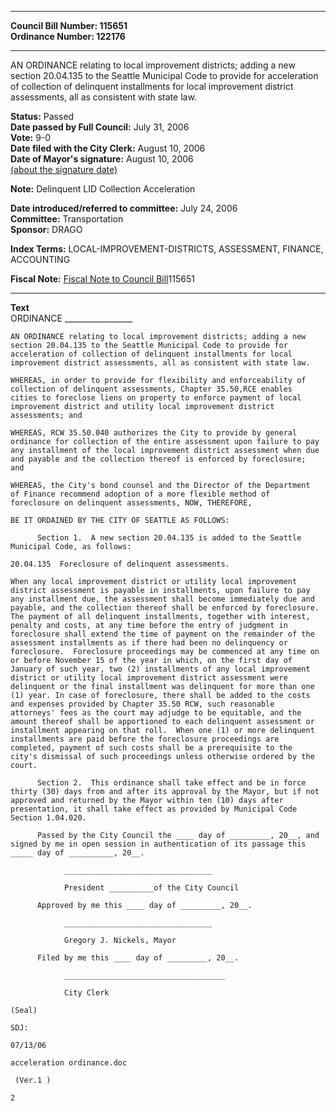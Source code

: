 * * * * *  
  
**Council Bill Number: [](#h0)[](#h2)115651**   
**Ordinance Number: 122176**  
  
* * * * *  
  
AN ORDINANCE relating to local improvement districts; adding a new section 20.04.135 to the Seattle Municipal Code to provide for acceleration of collection of delinquent installments for local improvement district assessments, all as consistent with state law.  
  
**Status:** Passed   
**Date passed by Full Council:** July 31, 2006   
**Vote:** 9-0   
**Date filed with the City Clerk:** August 10, 2006   
**Date of Mayor's signature:** August 10, 2006   
[(about the signature date)](/~public/approvaldate.htm)   
  
**Note:** Delinquent LID Collection Acceleration  
  
  
**Date introduced/referred to committee:** July 24, 2006   
**Committee:** Transportation   
**Sponsor:** DRAGO   
  
**Index Terms:** LOCAL-IMPROVEMENT-DISTRICTS, ASSESSMENT, FINANCE, ACCOUNTING  
  
**Fiscal Note:** [Fiscal Note to Council Bill](http://clerk.seattle.gov/~public/fnote/115651.htm)[](#h1)[](#h3)115651  
  
* * * * *  
  
**Text**  
    ORDINANCE _________________  
  
    AN ORDINANCE relating to local improvement districts; adding a new  
    section 20.04.135 to the Seattle Municipal Code to provide for  
    acceleration of collection of delinquent installments for local  
    improvement district assessments, all as consistent with state law.  
  
    WHEREAS, in order to provide for flexibility and enforceability of  
    collection of delinquent assessments, Chapter 35.50,RCE enables  
    cities to foreclose liens on property to enforce payment of local  
    improvement district and utility local improvement district  
    assessments; and  
  
    WHEREAS, RCW 35.50.040 authorizes the City to provide by general  
    ordinance for collection of the entire assessment upon failure to pay  
    any installment of the local improvement district assessment when due  
    and payable and the collection thereof is enforced by foreclosure;  
    and  
  
    WHEREAS, the City's bond counsel and the Director of the Department  
    of Finance recommend adoption of a more flexible method of  
    foreclosure on delinquent assessments, NOW, THEREFORE,  
  
    BE IT ORDAINED BY THE CITY OF SEATTLE AS FOLLOWS:  
  
          Section 1.  A new section 20.04.135 is added to the Seattle  
    Municipal Code, as follows:  
  
    20.04.135  Foreclosure of delinquent assessments.  
  
    When any local improvement district or utility local improvement  
    district assessment is payable in installments, upon failure to pay  
    any installment due, the assessment shall become immediately due and  
    payable, and the collection thereof shall be enforced by foreclosure.  
    The payment of all delinquent installments, together with interest,  
    penalty and costs, at any time before the entry of judgment in  
    foreclosure shall extend the time of payment on the remainder of the  
    assessment installments as if there had been no delinquency or  
    foreclosure.  Foreclosure proceedings may be commenced at any time on  
    or before November 15 of the year in which, on the first day of  
    January of such year, two (2) installments of any local improvement  
    district or utility local improvement district assessment were  
    delinquent or the final installment was delinquent for more than one  
    (1) year. In case of foreclosure, there shall be added to the costs  
    and expenses provided by Chapter 35.50 RCW, such reasonable  
    attorneys' fees as the court may adjudge to be equitable, and the  
    amount thereof shall be apportioned to each delinquent assessment or  
    installment appearing on that roll.  When one (1) or more delinquent  
    installments are paid before the foreclosure proceedings are  
    completed, payment of such costs shall be a prerequisite to the  
    city's dismissal of such proceedings unless otherwise ordered by the  
    court.  
  
          Section 2.  This ordinance shall take effect and be in force  
    thirty (30) days from and after its approval by the Mayor, but if not  
    approved and returned by the Mayor within ten (10) days after  
    presentation, it shall take effect as provided by Municipal Code  
    Section 1.04.020.  
  
          Passed by the City Council the ____ day of _________, 20__, and  
    signed by me in open session in authentication of its passage this  
    _____ day of __________, 20__.  
  
                _________________________________  
  
                President __________of the City Council  
  
          Approved by me this ____ day of _________, 20__.  
  
                _________________________________  
  
                Gregory J. Nickels, Mayor  
  
          Filed by me this ____ day of _________, 20__.  
  
                ____________________________________  
  
                City Clerk  
  
    (Seal)  
  
    SDJ:  
  
    07/13/06  
  
    acceleration ordinance.doc  
  
     (Ver.1 )  
  
    2  
